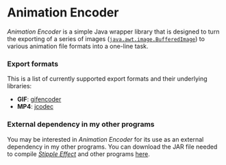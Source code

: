 # Animation Encoder

*Animation Encoder* is a simple Java wrapper library that is designed to turn the exporting of a series of images ([`java.awt.image.BufferedImage`](https://docs.oracle.com/en/java/javase/17/docs//api/java.desktop/java/awt/image/BufferedImage.html)) to various animation file formats into a one-line task.

### Export formats

This is a list of currently supported export formats and their underlying libraries:

* **GIF**: [gifencoder](https://github.com/square/gifencoder)
* **MP4**: [jcodec](https://github.com/jcodec/jcodec)

### External dependency in my other programs

You may be interested in *Animation Encoder* for its use as an external dependency in my other programs. You can download the JAR file needed to compile [*Stipple Effect*](https://github.com/jbunke/stipple-effect) and other programs [here](https://github.com/jbunke/animation-encoder/releases/tag/auxiliary).
